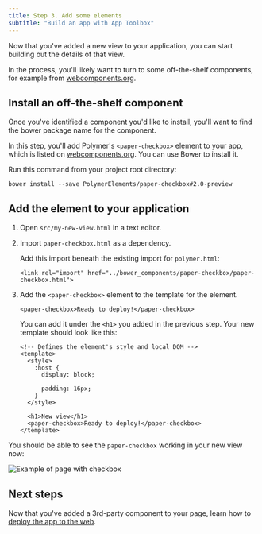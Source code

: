 ```yaml
---
title: Step 3. Add some elements
subtitle: "Build an app with App Toolbox"
---
```


<!-- toc -->

Now that you've added a new view to your application, you can start building
out the details of that view.

In the process, you'll likely want to turn
to some off-the-shelf components, for example from [webcomponents.org][webcomponents.org].


## Install an off-the-shelf component

Once you've identified a component you'd like to install, you'll want to find
the bower package name for the component.

In this step, you'll add Polymer's `<paper-checkbox>` element to your app, which is listed on
[webcomponents.org][paper-checkbox].  You can use Bower to install it.

Run this command from your project root directory:

    bower install --save PolymerElements/paper-checkbox#2.0-preview

## Add the element to your application

1.  Open `src/my-new-view.html` in a text editor.

1.  Import `paper-checkbox.html` as a dependency.

    Add this import beneath the existing import for `polymer.html`:

    ```
    <link rel="import" href="../bower_components/paper-checkbox/paper-checkbox.html">
    ```

1.  Add the `<paper-checkbox>` element to the template for the element.

    ```
    <paper-checkbox>Ready to deploy!</paper-checkbox>
    ```

    You can add it under the `<h1>` you added in the previous step.  Your new
    template should look like this:

    ```
    <!-- Defines the element's style and local DOM -->
    <template>
      <style>
        :host {
          display: block;

          padding: 16px;
        }
      </style>

      <h1>New view</h1>
      <paper-checkbox>Ready to deploy!</paper-checkbox>
    </template>
    ```

You should be able to see the `paper-checkbox` working in your new view now:

![Example of page with checkbox](/images/2.0/toolbox/starter-kit-checkbox.png)

## Next steps

Now that you've added a 3rd-party component to your page, learn how to
[deploy the app to the web](deploy).

[bower]: http://bower.io/
[webcomponents.org]: https://www.webcomponents.org
[paper-checkbox]: https://www.webcomponents.org/element/PolymerElements/paper-checkbox
